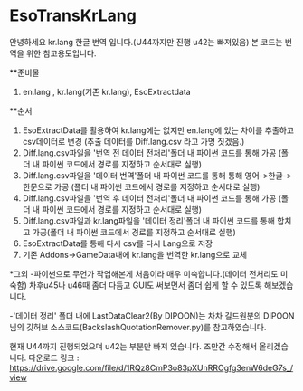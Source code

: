 # EsoTransKrLang

안녕하세요 kr.lang 한글 번역 입니다.(U44까지만 진행 u42는 빠져있음)
본 코드는 번역을 위한 참고용도입니다.


**준비물
1. en.lang , kr.lang(기존 kr.lang), EsoExtractdata

**순서
1. EsoExtractData를 활용하여 kr.lang에는 없지만 en.lang에 있는 차이를 추출하고 csv데이터로 변경  (추출 데이터를 Diff.lang.csv 라고 가명 짓겠음.)
2. Diff.lang.csv파일을 '번역 전 데이터 전처리'폴더 내 파이썬 코드를 통해 가공 (폴더 내 파이썬 코드에서 경로를 지정하고 순서대로 실행)
3. Diff.lang.csv파일을 '데이터 번역'폴더 내 파이썬 코드를 통해 통해 영어->한글->한문으로 가공 (폴더 내 파이썬 코드에서 경로를 지정하고 순서대로 실행)
4. Diff.lang.csv파일을 '번역 후 데이터 전처리'폴더 내 파이썬 코드를 통해 가공 (폴더 내 파이썬 코드에서 경로를 지정하고 순서대로 실행)
5. Diff.lang.csv파일과 kr.lang파일을 '데이터 정리'폴더 내 파이썬 코드를 통해 합치고 가공(폴더 내 파이썬 코드에서 경로를 지정하고 순서대로 실행)
6. EsoExtractData를 통해 다시 csv를 다시 Lang으로 저장
7. 기존 Addons->GameData내에 kr.lang을 번역한 kr.lang으로 교체


*그외
-파이썬으로 무언가 작업해본게 처음이라 매우 미숙합니다.(데이터 전처리도 미숙함) 차후u45나 u46때 좀더 다듬고 GUI도 써보면서 좀더 쉽게 할 수 있도록 해보겠습니다.

-'데이터 정리' 폴더 내에 LastDataClear2(By DIPOON)는 차차 길드원분의 DIPOON님의 깃허브 소스코드(BackslashQuotationRemover.py)를 참고하였습니다.

현재 U44까지 진행되었으며 u42는 부분만 빠져 있습니다. 조만간 수정해서 올리겠습니다.
다운로드 링크 : https://drive.google.com/file/d/1RQz8CmP3o83pXUnRROgfg3enW6deG7s_/view
